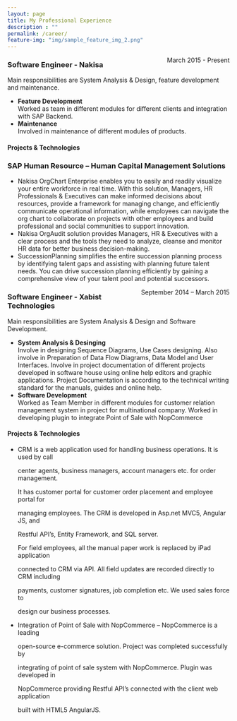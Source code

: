 ```yaml
---
layout: page
title: My Professional Experience
description : ""
permalink: /career/
feature-img: "img/sample_feature_img_2.png"
---
```






<div style="float:right">
March 2015 - Present
</div>
<h3>Software Engineer - Nakisa</h3>
Main responsibilities are System Analysis & Design, feature development and maintenance. 
<ul>
<li><span style="font-weight:bold">Feature Development </span>
<br/>
Worked as team in different modules for different clients and integration with SAP Backend. 
</li>
<li>
<span style="font-weight:bold">Maintenance</span>
<br/>
Involved in maintenance of different modules of products. 
</li>
</ul>

#### Projects & Technologies
### SAP Human Resource – Human Capital Management Solutions 
<ul>
<li>Nakisa OrgChart Enterprise enables you to easily and readily visualize your entire workforce in real time. With this solution, Managers, HR Professionals & Executives can make informed decisions about resources, provide a framework for managing change, and efficiently communicate operational information, while employees can navigate the org chart to collaborate on projects with other employees and build professional and social communities to support innovation. </li>
<li>Nakisa OrgAudit  solution provides Managers, HR & Executives with a clear process and the tools they need to analyze, cleanse and monitor HR data for better business decision-making. 

</li>
<li>
SuccessionPlanning simplifies the entire succession planning process by identifying talent gaps and assisting with planning future talent needs. You can drive succession planning efficiently by gaining a comprehensive view of your talent pool and potential successors. 
</li>
</ul>






<div style="float:right">
September 2014 – March 2015 
</div>
<h3>Software Engineer - Xabist Technologies</h3>
Main responsibilities are System Analysis & Design and Software Development. 
<ul>
<li><span style="font-weight:bold">System Analysis & Desinging </span>
<br/>
Involve in designing Sequence Diagrams, Use Cases designing. Also involve in Preparation of Data Flow Diagrams, Data Model and User Interfaces. Involve in project documentation of different projects developed in software house using online help editors and graphic applications. Project Documentation is according to the technical writing standard for the manuals, guides and online help.
</li>
<li>
<span style="font-weight:bold">Software Development</span>
<br/>
Worked as Team Member in different modules for customer relation management system in project for multinational company. Worked in developing plugin to integrate Point of Sale with NopCommerce 
</li>
</ul>

#### Projects & Technologies
<ul>
<li>CRM is a web application used for handling business operations. It is used by call

center agents, business managers, account managers etc. for order management.

It has customer portal for customer order placement and employee portal for

managing employees. The CRM is developed in Asp.net MVC5, Angular JS, and

Restful API’s, Entity Framework, and SQL server.

For field employees, all the manual paper work is replaced by iPad application

connected to CRM via API. All field updates are recorded directly to CRM including

payments, customer signatures, job completion etc. We used sales force to

design our business processes.</li>
<li>Integration of Point of Sale with NopCommerce – NopCommerce is a leading

open-source e-commerce solution. Project was completed successfully by

integrating of point of sale system with NopCommerce. Plugin was developed in

NopCommerce providing Restful API’s connected with the client web application

built with HTML5 AngularJS. 
</li>
</ul>
